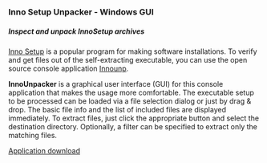 ### Inno Setup Unpacker - Windows GUI

##### Inspect and unpack InnoSetup archives

[Inno Setup](http://www.jrsoftware.org/isinfo.php) is a popular program
for making software installations. To verify and get files out of the self-extracting 
executable, you can use the open source console application
[Innounp](http://sourceforge.net/projects/innounp).

**InnoUnpacker** is a graphical user interface (GUI) for this console application
that makes the usage more comfortable.
The executable setup to be processed can be loaded via a file selection dialog or 
just by drag & drop. The basic file info and the list of included files are displayed 
immediately. To extract files, just click the appropriate button and select
the destination directory. Optionally, a filter can be specified
to extract only the matching files.

[Application download](https://www.rathlev-home.de/index-e.html?home-e.html#unpack)
